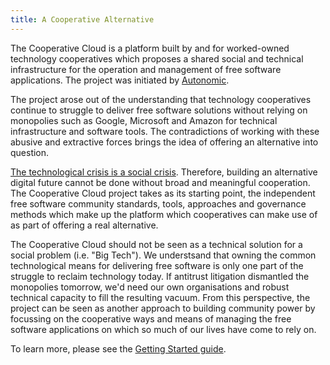 ```yaml
---
title: A Cooperative Alternative
---
```


The Cooperative Cloud is a platform built by and for worked-owned technology
cooperatives which proposes a shared social and technical infrastructure for
the operation and management of free software applications. The project was
initiated by [Autonomic].

The project arose out of the understanding that technology cooperatives
continue to struggle to deliver free software solutions without relying on
monopolies such as Google, Microsoft and Amazon for technical infrastructure
and software tools. The contradictions of working with these abusive and
extractive forces brings the idea of offering an alternative into question.

[The technological crisis is a social crisis]. Therefore, building an
alternative digital future cannot be done without broad and meaningful
cooperation. The Cooperative Cloud project takes as its starting point, the
independent free software community standards, tools, approaches and governance
methods which make up the platform which cooperatives can make use of as part
of offering a real alternative.

The Cooperative Cloud should not be seen as a technical solution for a social
problem (i.e. "Big Tech"). We understsand that owning the common technological
means for delivering free software is only one part of the struggle to reclaim
technology today. If antitrust litigation dismantled the monopolies tomorrow,
we'd need our own organisations and robust technical capacity to fill the
resulting vacuum. From this perspective, the project can be seen as another
approach to building community power by focussing on the cooperative ways and
means of managing the free software applications on which so much of our lives
have come to rely on.

To learn more, please see the [Getting Started guide].

[autonomic]: https://autonomic.zone/
[the technological crisis is a social crisis]: https://vvvvvvaria.org/~decentral1se/w/organising/crisis.jpeg
[getting started guide]: getting-started/guide.md
